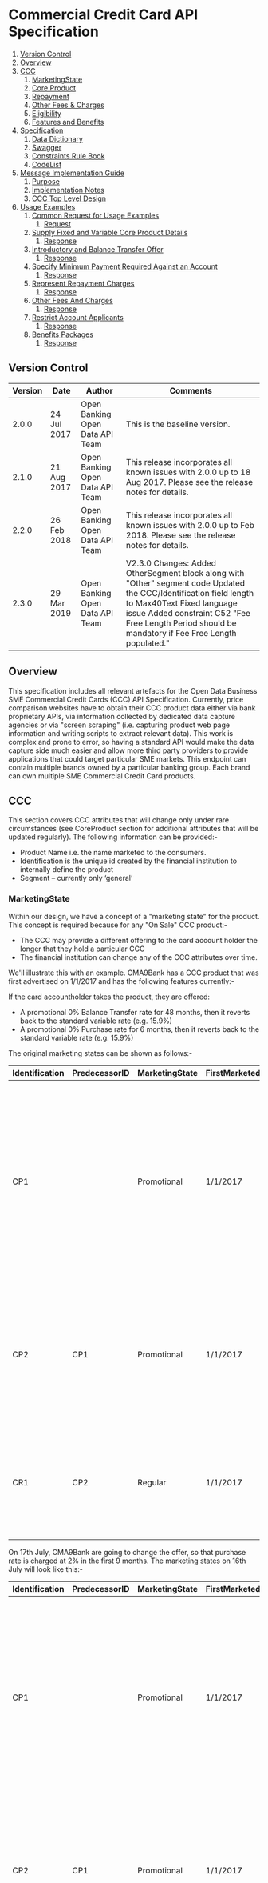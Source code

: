 # Commercial Credit Card API Specification <!-- omit in toc -->

1. [Version Control](#version-control)
2. [Overview](#overview)
3. [CCC](#ccc)
	1. [MarketingState](#marketingstate)
	2. [Core Product](#core-product)
	3. [Repayment](#repayment)
	4. [Other Fees &amp; Charges](#other-fees-amp-charges)
	5. [Eligibility](#eligibility)
	6. [Features and Benefits](#features-and-benefits)
4. [Specification](#specification)
	1. [Data Dictionary](#data-dictionary)
	2. [Swagger](#swagger)
	3. [Constraints Rule Book](#constraints-rule-book)
	4. [CodeList](#codelist)
5. [Message Implementation Guide](#message-implementation-guide)
	1. [Purpose](#purpose)
	2. [Implementation Notes](#implementation-notes)
	3. [CCC Top Level Design](#ccc-top-level-design)
6. [Usage Examples](#usage-examples)
	1. [Common Request for Usage Examples](#common-request-for-usage-examples)
		1. [Request](#request)
	2. [Supply Fixed and Variable Core Product Details](#supply-fixed-and-variable-core-product-details)
		1. [Response](#response)
	3. [Introductory and Balance Transfer Offer](#introductory-and-balance-transfer-offer)
		1. [Response](#response-1)
	4. [Specify Minimum Payment Required Against an Account](#specify-minimum-payment-required-against-an-account)
		1. [Response](#response-2)
	5. [Represent Repayment Charges](#represent-repayment-charges)
		1. [Response](#response-3)
	6. [Other Fees And Charges](#other-fees-and-charges)
		1. [Response](#response-4)
	7. [Restrict Account Applicants](#restrict-account-applicants)
		1. [Response](#response-5)
	8. [Benefits Packages](#benefits-packages)
		1. [Response](#response-6)

## Version Control

| Version |Date |Author |Comments |
| --- |--- |--- |--- |
| 2.0.0 |24 Jul 2017 |Open Banking Open Data API Team |This is the baseline version. |
| 2.1.0 |21 Aug 2017 |Open Banking Open Data API Team |This release incorporates all known issues with 2.0.0 up to 18 Aug 2017. Please see the release notes for details. |
| 2.2.0 |26 Feb 2018 |Open Banking Open Data API Team |This release incorporates all known issues with 2.0.0 up to Feb 2018. Please see the release notes for details. |
| 2.3.0 |29 Mar 2019 |Open Banking Open Data API Team |V2.3.0 Changes: Added OtherSegment block along with "Other" segment code Updated the CCC/Identification field length to Max40Text Fixed language issue Added constraint C52 "Fee Free Length Period should be mandatory if Fee Free Length populated." |



## Overview

This specification includes all relevant artefacts for the Open Data Business SME Commercial Credit Cards (CCC) API Specification.
Currently, price comparison websites have to obtain their CCC product data either via bank proprietary APIs, via information collected by dedicated data capture agencies or via "screen scraping" (i.e. capturing product web page information and writing scripts to extract relevant data). This work is complex and prone to error, so having a standard API would make the data capture side much easier and allow more third party providers to provide applications that could target particular SME markets.
This endpoint can contain multiple brands owned by a particular banking group. Each brand can own multiple SME Commercial Credit Card products.

## CCC

This section covers CCC attributes that will change only under rare circumstances (see CoreProduct section for additional attributes that will be updated regularly). 
The following information can be provided:-

* Product Name i.e. the name marketed to the consumers.
* Identification is the unique id created by the financial institution to internally define the product
* Segment – currently only ‘general’

### MarketingState

Within our design, we have a concept of a "marketing state" for the product. This concept is required because for any "On Sale" CCC product:-
* The CCC may provide a different offering to the card account holder the longer that they hold a particular CCC
* The financial institution can change any of the CCC attributes over time.

We'll illustrate this with an example. 
CMA9Bank has a CCC product that was first advertised on 1/1/2017 and has the following features currently:-

If the card accountholder takes the product, they are offered:

* A promotional 0% Balance Transfer rate for 48 months, then it reverts back to the standard variable rate (e.g. 15.9%)
* A promotional 0% Purchase rate for 6 months, then it reverts back to the standard variable rate (e.g. 15.9%)

The original marketing states can be shown as follows:-

| Identification |PredecessorID |MarketingState |FirstMarketedDate |LastMarketedDate |StateTenureLength |StateTenurePeriod |Notes |
| --- |--- |--- |--- |--- |--- |--- |--- |
| CP1 | |Promotional |1/1/2017 |31/12/9999 |9 |Month |When an accountholder opens the CCC, they will receive an initial promotional offer lasting 9 months. Attached to this state will be the original initial promotional interest rate information (0% Balance transfer rate, 0% Purchase rate) |
| CP2 |CP1 |Promotional |1/1/2017 |31/12/9999 |12 |Month |9 months after the account has been opened, the customers promotional offer lasting a further 3months is (0% Balance transfer and regular 15.9% Purchase rate) |
| CR1 |CP2 |Regular |1/1/2017 |31/12/9999 | | |After the promotional period has expired, the accountholder will be moved to the regular interest rate for both balance and purchases) |

 On 17th July, CMA9Bank are going to change the offer, so that purchase rate is charged at 2% in the first 9 months. The marketing states on 16th July will look like this:-

| Identification |PredecessorID |MarketingState |FirstMarketedDate |LastMarketedDate |StateTenureLength |StateTenurePeriod |Notes |
| --- |--- |--- |--- |--- |--- |--- |--- |
| CP1 | |Promotional |1/1/2017 |16/7/2017 |9 |Month |When an accountholder opens the CCC, they will receive an initial promotional offer lasting 9 months. Attached to this state will be the original initial promotional interest rate information. (0% Balance transfer rate, 0% Purchase rate) |
| CP2 |CP1 |Promotional |1/1/2017 |31/12/9999 |12 |Month |9 months after the account has been opened, the customers promotional offer lasting a further 3months is (0% Balance transfer and regular 15.9% Purchase rate) |
| CR1 |CP2 |Regular |1/1/2017 |31/12/9999 | | |After the promotional period has expired, the accountholder will be moved to the regular interest rate for both balance and purchases) |
| CP3 | |Promotional |17/7/2017 |31/12/9999 |9 |Month |When an accountholder opens the CCC, they will receive an initial promotional offer lasting 9 months. Attached to this state will be the original initial promotional interest rate information. (0% Balance transfer rate, 2% Purchase rate) |


 And on the 17th July, the marketing states will look like this:- 

| Identification |PredecessorID |MarketingState |FirstMarketedDate |LastMarketedDate |StateTenureLength |StateTenurePeriod |Notes |
| --- |--- |--- |--- |--- |--- |--- |--- |
| CP2 |CP3 |Promotional |1/1/2017 |31/12/9999 |12 |Month |9 months after the account has been opened, the customers promotional offer lasting a further 3months is (0% Balance transfer and regular 15.9% Purchase rate) |
| CR1 |CP2 |Regular |1/1/2017 |31/12/9999 | | |After the promotional period has expired, the accountholder will be moved to the regular interest rate for both balance and purchases) |
| CP3 | |Promotional |17/7/2017 |31/12/9999 |9 |Month |When an accountholder opens the CCC, they will receive an initial promotional offer lasting 9 months. Attached to this state will be the original initial promotional interest rate information. (0% Balance transfer rate, 2% Purchase rate) |

**Notes:** 

* PredecessorID is used to sequence the Balance and Purchase interest states offered to the customer when they take out the CCC, it does not record change history.
* FirstMarketedDate and LastMarkedDate cover the period when the particular marketing state was advertised to the customer.
* CMA9 Banks only have to provide information for current (and known future, if they wish) marketing states. There is no open data requirement to provide an audit history of all marketing states that ever applied to the CCC. When the future marketing state becomes the current marketing state, the original marketing state information no longer needs to be published.
* When CP1 Marketing state is replaced by CP3 Marketing state, the PredecessorID in CP2 will also need to be updated to point to CP3, as shown.
* The Identification column is simply for internal bank use. The ID column is required so that we can sequence states.

### Core Product

This section includes information that can change relatively often. Information to be provided includes:-

* Product URL allows a link to the financial institution's website where more detail about the product can be found
* URL to the product's terms and conditions
* Minimum and Maximum Credit Limits on the card
* Maximum days of interest free credit on **purchases** when paid in full and on time each month
* Sales Access Channels cover all of the channels by which a customer can be sold a CCC (e.g. Branch, Online)
* Servicing Access Channels cover all of the channels by which a customer can receive service for their CCC. Note: This covers servicing of all aspects of the CCC. Some aspects may not be serviceable via certain channels.
* Card Scheme
* Indicator to show if contactless capable
* Account service fee amount for the card and how often it is charged (monthly, quarterly, annually)
* Representative APR
* Specify any restrictions on how soon a balance needs to be transferred from opening the account and getting the promotional offer in the notes section

### Repayment

**Minimum Payment** 

This is the minimum payment that has to be paid every period (typically every month). This amount is the larger of the MinBalanceRepaymentRate applied to the outstanding statement balance or the MinBalanceRepaymentAmount.

**Repayment Allocation** 

The mechanism of allocating of charges for any outstanding balance on a statement may differ between banks. Each bank may apply charges differently to the different balance buckets and hence accruing different charges at different rates. 

For example an outstanding balance on a credit card statement could be broken down to:

* Interest and fees
* Cash advances transactions (inc ATM withdrawals and foreign currency purchases)
* Standard rate balance transfer
* Standard rate purchases
* Low promotional rates (life of balance transfers offers, for example)
* 0% promotional rates

In order for a TPP to offer a service to recommend a credit it would be necessary to include information on:

* The different balance buckets used
* The rates, fees and charges applied to each balance bucket and
* The order of applying the charges to the balance buckets

 This clarification has to be supplied by each Bank in the Notes section (see TDA decision [059](https://openbanking.atlassian.net/wiki/display/WOR/059)

<em>An example from the LBG website: [https://www.lloydsbank.com/credit-cards/terms-and-conditions/credit-cards-terms.asp](https://www.lloydsbank.com/credit-cards/terms-and-conditions/credit-cards-terms.asp) </em>

<em>B7.4 How we apply your payments</em>

<em>We use your payments to clear any overdue amounts before we apply them to your latest minimum payment.</em>

<em>We will reduce the amount you owe in the following order:</em>

* any overdue amounts from previous statements; then
* the remaining balance on your statement; then
* any recent transactions not yet shown on your statement

<em>We use your payments to pay off balances charged at the highest interest rate first and so on down to balances with the lowest interest rates. This means the more expensive balances are always paid off first.</em>

<em>If there is more than one type of balance at the same interest rate, they are paid off in the following order: cash transactions, purchases, balance transfers and money transfers, and then default charges (plus any interest or charges incurred as a result of those balances). For each type of balance, your payments will pay off the oldest balance (and related fees, charges or insurance) first.</em>

**Non Repayment Fee Charges** 

Examples
* Default charge when a minimum payment is late
* When a customer goes over the credit limit during the statement period
* A payment is returned unpaid

Use the notes field to indicate what balance type you are allocating the fee to, as well as, indicating how interest is charged on the fee.

### Other Fees &amp; Charges 

Key Fees and Charges that a customer has to pay can be specified in the Core Product, Repayment and Features and Benefits sections (see above).
The long tail of additional fees and charges that are not associated any of the above areas can be specified in this section.
Details as to any capping (i.e. maximum amount that can be charged to a customer for a particular period) for any fee/charge can also be specified in this section.
Examples could be:

* Cash advance fees
* Non-sterling transaction fees
* Balance Transfer Introductory fee

Use the notes field to indicate what balance type you are allocating the fee to, as well as, indicating how interest is charged on the fee.

### Eligibility

In order to get a CCC a mix of qualifications are required for both the Business and Business owners. For example:

* Business : Turnover, Periods company has been trading, Minimum annual returns ( i.e. number years of company accounts that have to be provided), residency (owners, business, incorporated, trading and Tax), BCA required, Legal structure, Credit check
* Business Owner : ID and verification, Credit checks, Previous Bankruptcy, CCJs,

Note eligibility criteria for features and benefits are treated in that section. 

Specify any restrictions on Transferring a Balance from another Card in the Notes.

### Features and Benefits

In this section, information about any inherent product features or value-added benefits (whether they're charged or not) can be captured.

Benefits can also be grouped together e.g. if a package of benefits is supplied. For any benefits group, benefit details may be individually added or notes simply added to the benefits group. 

For a benefits group or for individual benefits, any eligibility criteria required to obtain that benefit can be specified as notes.

## Specification

The following UML Class Diagram provides the hierarchical structure of the message in a graphical form, which is easier to digest.

![ccc-class-diagram.png](./images/ccc-class-diagram.png)

### Data Dictionary

Provides detailed descriptions for each field in the message specification along with the associated code lists, constraints and other technical details such as cardinality, any pattern constraints, min, max length etc.

[ccc.2.3.0.DD.xlsx](/opendata-api-docs/assets/smeccc/ccc.2.3.0.dd.xlsx)

### Swagger

The API specification written using the Swagger API specification format.

[ccc.2.3.0.swagger.json](/opendata-api-docs/smeccc/files/ccc.2.3.0.swagger.json)

### Constraints Rule Book

Provides conditional rules which applies to a section or field(s) in the API specification. This file should always be read along with Data Dictionary File.

[ccc.2.3.0.Constraints.xlsx](/opendata-api-docs/assets/smeccc/ccc.2.3.0.constraints.xlsx)

### CodeList

List of enumeration values which have been used in the API Specification.

[ccc.2.3.0.codelists.xlsx](/opendata-api-docs/assets/smeccc/ccc.2.3.0.codelists.xlsx)

## Message Implementation Guide

### Purpose

The message implementation guide (MIG) is designed to assist the implementers of the messaging specification by providing worked examples as to how the message fields should be completed in different scenarios.

The intention is that this will better ensure consistency. This guide should be read alongside the data dictionary which provides fuller information about the rules, constraints and guidelines that should be adhered to when populating the fields.

The format that is used in this document for field value assignment is:-

- `[]` enclose a set of field values. Where there are multiple records for a particular field, I depict this as `[<record 1 value1>, <record 1 value2>…<recordn valuen>]`, whilst where I’m showing that there is 1 field value in 1 record, and another field value in a 2nd record, I depict this as `[<record1 value1>],[<record 2 value 1>],[<record 3 value 3>]` 
  
- , separates individual field values within a field value set.

- '' surrounds a text or date field value.

We are choosing different accounts based on how fully they test each section of the design.

### Implementation Notes

Before implementing the message standard, it is useful browsing the current market leading price comparison websites (e.g. [https://www.moneysupermarket.com/business-finance/business-credit-cards-explained/](https://www.moneysupermarket.com/business-finance/business-credit-cards-explained/), [http://www.knowyourmoney.co.uk/business-credit-cards-guide/](http://www.knowyourmoney.co.uk/business-credit-cards-guide/) to understand how implementation of our standard by the CMA9 banks would help to more easily facilitate provision of information used on those sites.

Currently, price comparison websites have to obtain their  CCC product data either via bank proprietary APIs, via information collected by dedicated data capture agencies or via "screen scraping" (i.e. capturing product web page information and writing scripts to extract relevant data). This work is complex and prone to error, so having a standard API would make the data capture side much easier and allow more third party providers to provide applications that could target particular consumer markets.

### CCC Top Level Design

![top-level-smeccc-design.png]( ./images/top-level-smeccc-design.png)

## Usage Examples

The Usage Examples are representative of different functional scenarios and are given in JSON format.

For simplicity, some of the mandatory JSON elements may be skipped to keep the size of the response manageable for this document, to highlight only on the relevant items. For example, when we are giving example of CreditInterest, then we might not show Overdraft and other json elements, to keep the JSON response size manageable.

### Common Request for Usage Examples

#### Request

```json
GET /commercial-credit-cards HTTP/1.1
```

### Supply Fixed and Variable Core Product Details

Example: A fictional example based on the [HSBC Business Credit Card](http://www.business.hsbc.uk/en-gb/finance-and-borrowing/business-card/business-credit-card?DCSext.nav=foot-mat)

#### Response

```
HTTP/1.1 200 OK
Content-Type: application/json
Content-Type: application/prs.openbanking.opendata.v2.4
```
  
```json
{
  "data": [
    {
      "Brand": [
        {
          "BrandName": "HSBC",
          "CCC": [
            {
              "Name": "HSBC Business Credit Card",
              "Identification": "Business Credit Card - Commercial Card",
              "Segment": [
                "General"
              ],
              "CCCMarketingState": [
                {
                  "Identification": "Business Credit Card - Commercial Card",
                  "MarketingState": "Regular",
                  "CoreProduct": {
                    "ProductURL": "http://www.business.hsbc.uk/en-gb/finance-and-borrowing/business-card/business-credit-card?DCSext.nav=foot-mat",
                    "ProductDescription": "A flexible way to manage your day-to-day expenses and boost your cash flow.",
                    "TcsAndCsURL": "http://www.business.hsbc.uk/~/media/library/business-uk/pdfs/commercial-card-agreement-terms.pdf?la=en-GB",
                    "MaxDailyCardWithdrawalLimit": "500.00",
                    "MinCreditLimit": "500.00",
                    "MaxPurchaseInterestFreeLengthDays": "56",
                    "SalesAccessChannels": [
                      "Branch",
                      "Online"
                    ],
                    "ServicingAccessChannels": [
                      "Branch",
                      "Online",
                      "Post",
                      "CallCentre",
                      "MobileBankingApp"
                    ],
                    "CardScheme": [
                      "Visa"
                    ],
                    "ContactlessIndicator": "true",
                    "PeriodicFee": "32.00",
                    "PeriodicFeePeriod": "Year",
                    "APR": "22.00",
                    "Notes": [
                      "After the initial 12 month period, the annual charge for each Commercial Card is £32."
                    ]
                  }
                }
              ]
            }
          ]
        }
      ]
    }
  ]
}
``` 
 
### Introductory and Balance Transfer Offer

Example: A fictional example based on the Santander Business Credit Card.

After 43 months, the rate on balance transfers will go from 0 to 15.9%

After 6 months, the rate on purchases will go from 0% to 15.9%

Notes:

The way to think about this is that is to consider what is being offered to the Account Holder when they open the account during particular periods of time:-

* For the 1st 6 months, the Account Holder can obtain a promotional 0% on both their balance transfers and purchases.
* For the next (43-6)=37 months, the Account Holder can obtain a promotional 0% on their balance transfers only
* After 43 months if over, the Account Holder will be charged regular rates on both balance transfers and purchases.

We use the StateTenureLength and StateTenurePeriod to indicate the period of time during which the Account Holder experiences a particular offering.

We use the FirstMarketedState and LastMarketedState to indicate the period of time during which a complete set of offerings is advertised.

#### Response

```
HTTP/1.1 200 OK
Content-Type: application/json
Content-Type: application/prs.openbanking.opendata.v2.4
``` 
  
```json
{
  "data": [
    {
      "Brand": [
        {
          "BrandName": "Santander UK PLC",
          "CCC": [
            {
              "Name": "Business Credit Card",
              "Identification": "5007120000001",
              "Segment": [
                "General"
              ],
              "CCCMarketingState": [
                {
                  "Identification": "P1",
                  "PredecessorID": "",
                  "MarketingState": "Promotional",
                  "FirstMarketedDate": "1990-01-01",
                  "LastMarketedDate": "9999-12-31",
                  "StateTenureLength": "6",
                  "StateTenurePeriod": "Month",
                  "Notes": [
                    "0% on Balance Transfers and Purchases"
                  ]
                },
                {
                  "Identification": "P2",
                  "PredecessorID": "P1",
                  "MarketingState": "Promotional",
                  "FirstMarketedDate": "1990-01-01",
                  "LastMarketedDate": "9999-12-31",
                  "StateTenureLength": "37",
                  "StateTenurePeriod": "Month",
                  "Notes": [
                    "0% on Balance Transfers"
                  ]
                },
                {
                  "Identification": "R1",
                  "PredecessorID": "P2",
                  "MarketingState": "Regular",
                  "FirstMarketedDate": "1990-01-01",
                  "LastMarketedDate": "9999-12-31",
                  "Notes": [
                    "Regular Rates Apply"
                  ]
                }
              ]
            }
          ]
        }
      ]
    }
  ]
}
``` 

### Specify Minimum Payment Required Against an Account

**Example** :A fictional example based on the [HSBC Business Credit Card](http://www.business.hsbc.uk/en-gb/finance-and-borrowing/business-card/business-credit-card?DCSext.nav=foot-mat)

Minimum Payment:

The sum of:
* the interest for the period from the last statement;
* any fees and charges;
* 1.5% of the full amount you owe us as shown on your monthly statement rounded to the nearest pound above minimum £5 or your statement balance if it is lower.

**Notes** :

1. It is an industry standard that interest and any fees and charges have to be paid off, and that the minimum payment will either be the outstanding balance or the maximum of a specified rate or minimum payment amount, but this can be specified in the notes, as in the example above.

 
#### Response

```
HTTP/1.1 200 OK
Content-Type: application/json
Content-Type: application/prs.openbanking.opendata.v2.4
```
  
```json
{
	"data": [{
		"Brand": [{
			"BrandName": "HSBC",
			"CCC": [{
				"Name": "HSBC Business Credit Card",
				"Identification": "Business Credit Card - Commercial Card",
				"Segment": ["General"],
				"CCCMarketingState": [{
					...
					"Repayment": {
						"MinBalanceRepaymentRate": "1.50",
						"MinBalanceRepaymentAmount": "5.00",
						"Notes": ["Minimum Payment: The sum of:
the interest for the period from the last statement;
any fees and charges; 1.5% of the full amount you owe us as shown on your monthly statement rounded to the nearest pound above minimum £5 or your statement balance if it is lower."],
						"RepaymentAllocation": {
							"Notes": ["N/A"]
						}
					},
					"Eligibility": {
						...
					},
					"FeaturesAndBenefits": {
						...
					},
					"OtherFeesCharges": {
						...
					},
					"CoreProduct": {
						...
					}
				}]
			}]
		}]
	}]
}
``` 

### Represent Repayment Charges 

**Example** :A fictional example based on the [HSBC Business Credit Card](http://www.business.hsbc.uk/en-gb/finance-and-borrowing/business-card/business-credit-card?DCSext.nav=foot-mat)

Late Payment: £12

Returned Payment: £5

#### Response

```
HTTP/1.1 200 OK
Content-Type: application/json
Content-Type: application/prs.openbanking.opendata.v2.4
```

```json
{
	"data": [{
		"Brand": [{
			"BrandName": "HSBC",
			"CCC": [{
				"Name": "HSBC Business Credit Card",
				"Identification": "Business Credit Card - Commercial Card",
				"Segment": ["General"],
				"CCCMarketingState": [{
					...
					"Repayment": {
						"MinBalanceRepaymentRate": "1.5",
						"MinBalanceRepaymentAmount": "5.00",
						"Notes": ["Minimum Payment:
The sum of:
the interest for the period from the last statement;
any fees and charges;
1.5% of the full amount you owe us as shown on your monthly statement rounded to the nearest pound above minimum £5 or your statement balance if it is lower."],
						"NonRepaymentFeeCharges": [{
							"NonRepaymentFeeChargeDetail": [{
								"FeeType": "LatePayment",
								"FeeAmount": "12.00",
								"ApplicationFrequency": "Monthly",
								"CalculationFrequency": "CalculationFrequency"
							},
							{
								"FeeType": "ReturnPayment",
								"FeeAmount": "5.00",
								"ApplicationFrequency": "Monthly",
								"CalculationFrequency": "CalculationFrequency"
							}]
						}],
						"RepaymentAllocation": {
							"Notes": ["N/A"]
						}
					},
					"Eligibility": {
						...
					},
					"FeaturesAndBenefits": {
						...
					},
					"OtherFeesCharges": {
						...
					},
					"CoreProduct": {
						...
					}
				}]
			}]
		}]
	}]
}
``` 

### Other Fees And Charges 

**Example** : A fictional example based on the [HSBC Business Credit Card](http://www.business.hsbc.uk/en-gb/finance-and-borrowing/business-card/business-credit-card?DCSext.nav=foot-mat)

Purchases: 15.9% variable

Cash Advances: 15.9% variable, handling fee 1% (minimum £3)

Non-Sterling Transaction Fee: 2.99%

#### Response

```
HTTP/1.1 200 OK
Content-Type: application/json
Content-Type: application/prs.openbanking.opendata.v2.4
```
  
```json
{
	"data": [{
		"Brand": [{
			"BrandName": "HSBC",
			"CCC": [{
				"Name": "HSBC Business Credit Card",
				"Identification": "Business Credit Card - Commercial Card",
				"Segment": ["General"],
				"CCCMarketingState": [{
					...
					"Repayment": {
						...
					},
					"Eligibility": {
						...
					},
					"OtherFeesCharges": {
						"FeeChargeDetail": [{
							"FeeCategory": "Purchase",
							"FeeType": "Purchase",
							"FeeRate": "15.90",
							"ApplicationFrequency": "Monthly",
							"CalculationFrequency": "Daily"
						}, {
							"FeeCategory": "CashAdvance",
							"FeeType": "CashAdvance",
							"FeeRate": "15.90",
							"ApplicationFrequency": "Monthly",
							"CalculationFrequency": "Daily"
						}, {
							"FeeCategory": "Servicing",
							"FeeType": "Handling",
							"FeeRate": "1.00",
							"ApplicationFrequency": "Monthly",
							"CalculationFrequency": "Daily"
						}, {
							"FeeCategory": "FX",
							"FeeType": "ForeignCash",
							"FeeRate": "2.99",
							"ApplicationFrequency": "Monthly",
							"CalculationFrequency": "Daily"
						}],
						"FeeChargeCap": [{
							"FeeType": "Handling",
							"MinMaxType": "Minimum",
							"FeeCapAmount": "3.00",
							"CappingPeriod": "Month"
						}]
					},
					"OtherFeesCharges": {
						...
					},
					"CoreProduct": {
						...
					}
				}]
			}]
		}]
	}]
}
``` 

### Restrict Account Applicants

**Example** : A fictional example based on the [Santander Business Credit Card](https://www.santander.co.uk/business/borrowing-and-finance/credit-cards)

You can apply for a credit card if:-

* You're a UK resident
* Aged 18 years or over
* Have a good credit record and have not been declared bankrupt, had a CCJ or an IVA within the last 6 years.
* You must agree to a credit check as part of the application and this will determine whether or not you're accepted and the credit limit that we can offer.

#### Response

```
HTTP/1.1 200 OK
Content-Type: application/json
Content-Type: application/prs.openbanking.opendata.v2.4
```
  
```json
{
	"data": [{
		"Brand": [{
			"BrandName": "Santander UK PLC",
			"CCC": [{
				"Name": "Business Credit Card",
				"Identification": "5007120000001",
				"Segment": ["General"],
				"CCCMarketingState": [{
					...
					"Repayment": {
						...
					},
					"Eligibility": {
						"AgeEligibility": {
							"MinimumAge": 18
						},
						"ResidencyEligibility": [{
							"ResidencyType": "Trading",
							"ResidencyIncluded": ["GRBR"]
						}],
						"TradingHistoryEligibility": [{
							"TradingType": "PreviousBankruptcyAllowed",
							"Indicator": false
						}, {
							"TradingType": "PreviousCCJSAllowed",
							"Indicator": false
						}],
						"CreditCheckEligibility": {
							"Notes": "You must agree to a credit check as part of the application and this will determine whether or not you're accepted and the credit limit that we can offer."
						}
					},
					"FeaturesAndBenefits": {
						...
					},
					"OtherFeesCharges": {
						...
					},
					"CoreProduct": {
						...
					}
				}]
			}]
		}]
	}]
}
``` 

### Benefits Packages 

**Example** : A fictional example based on the [Business Rewards with Barclays Business Credit Card](https://www.barclaycard.co.uk/business/cards-for-business/rewards).

**Essentials** 

* Free Experian credit report for 3 months
* Up to 66% off AA Business Breakdown cover
* 5% rebate on car rental charges at Avis

**Marketing** 

* 15% off your ecommerce website with cloudBuy

**Entertainment** 

* Event tickets from Barclays Entertainment

#### Response

```
HTTP/1.1 200 OK
Content-Type: application/json
Content-Type: application/prs.openbanking.opendata.v2.4
```
  
```json
{
  "data" : [ {
    "Brand" : [ {
      "BrandName" : "Barclays Bank PLC",
      "CCC" : [ {
        "Name" : "Barclaycard Select Credit Card",
        "Identification" : "SCC",
        "Segment" : [ "General" ],
        "CCCMarketingState" : [ {
          ...
          "Repayment" : {
            ...
          },
          "Eligibility" : {
            ...
          },
          "FeaturesAndBenefits" : {
            "FeatureBenefitItem" : [ {
              "Identification" : "Experian Credit Report",
              "Type" : "CreditReports",
              "Name" : "Free Experian credit report for 3 months",
              "Textual": "Free Experian credit report for 3 months."
            }, {
              "Identification" : "AA Business Breakdown Cover",
              "Type" : "MotorBreakdown",
              "Name" : "Up to 66% off AA Business Breakdown cover",
              "Textual" : "Up to 66% off AA Business Breakdown cover."
            }, {
              "Identification" : "Avis Rebate",
              "Type" : "CashBack",
              "Name" : "5% rebate on car rental charges at Avis",
              "Textual" : "5% rebate on car rental charges at Avis."
            }, {
              "Identification" : "Promotional Cash Flow",
              "Type" : "Other",
              "Name" : "15% off your ecommerce website with cloudBuy",
              "Textual" : "15% off your ecommerce website with cloudBuy."
            }, {
              "Identification" : "Event Tickets",
              "Type" : "Lifestyle",
              "Name" : "Event tickets from Barclays Entertainment",
              "Textual" : "Event tickets from Barclays Entertainment."
            } ]
          },
          "OtherFeesCharges" : {
            ...
          },
          "CoreProduct" : {
            ...
          }
        } ]
      } ]
    } ]
  } ]
}
``` 